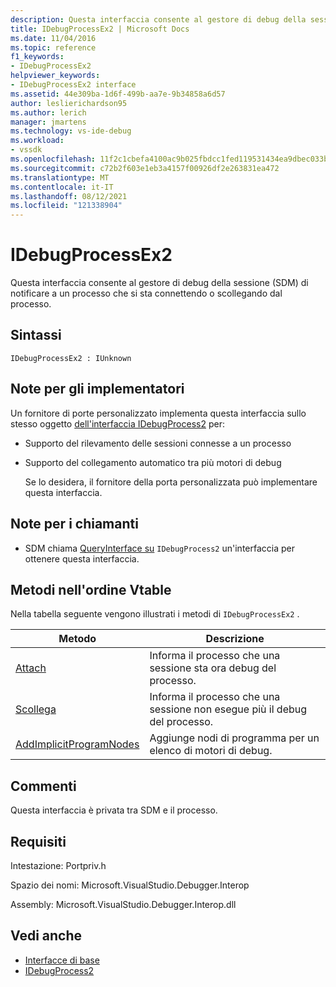 ```yaml
---
description: Questa interfaccia consente al gestore di debug della sessione (SDM) di notificare a un processo che si sta connettendo o scollegando dal processo.
title: IDebugProcessEx2 | Microsoft Docs
ms.date: 11/04/2016
ms.topic: reference
f1_keywords:
- IDebugProcessEx2
helpviewer_keywords:
- IDebugProcessEx2 interface
ms.assetid: 44e309ba-1d6f-499b-aa7e-9b34858a6d57
author: leslierichardson95
ms.author: lerich
manager: jmartens
ms.technology: vs-ide-debug
ms.workload:
- vssdk
ms.openlocfilehash: 11f2c1cbefa4100ac9b025fbdcc1fed119531434ea9dbec033b8233a2ad19730
ms.sourcegitcommit: c72b2f603e1eb3a4157f00926df2e263831ea472
ms.translationtype: MT
ms.contentlocale: it-IT
ms.lasthandoff: 08/12/2021
ms.locfileid: "121338904"
---
```

# <a name="idebugprocessex2"></a>IDebugProcessEx2
Questa interfaccia consente al gestore di debug della sessione (SDM) di notificare a un processo che si sta connettendo o scollegando dal processo.

## <a name="syntax"></a>Sintassi

```
IDebugProcessEx2 : IUnknown
```

## <a name="notes-for-implementers"></a>Note per gli implementatori
 Un fornitore di porte personalizzato implementa questa interfaccia sullo stesso oggetto [dell'interfaccia IDebugProcess2](../../../extensibility/debugger/reference/idebugprocess2.md) per:

- Supporto del rilevamento delle sessioni connesse a un processo

- Supporto del collegamento automatico tra più motori di debug

  Se lo desidera, il fornitore della porta personalizzata può implementare questa interfaccia.

## <a name="notes-for-callers"></a>Note per i chiamanti

- SDM chiama [QueryInterface su](/cpp/atl/queryinterface) `IDebugProcess2` un'interfaccia per ottenere questa interfaccia.

## <a name="methods-in-vtable-order"></a>Metodi nell'ordine Vtable
 Nella tabella seguente vengono illustrati i metodi di `IDebugProcessEx2` .

|Metodo|Descrizione|
|------------|-----------------|
|[Attach](../../../extensibility/debugger/reference/idebugprocessex2-attach.md)|Informa il processo che una sessione sta ora debug del processo.|
|[Scollega](../../../extensibility/debugger/reference/idebugprocessex2-detach.md)|Informa il processo che una sessione non esegue più il debug del processo.|
|[AddImplicitProgramNodes](../../../extensibility/debugger/reference/idebugprocessex2-addimplicitprogramnodes.md)|Aggiunge nodi di programma per un elenco di motori di debug.|

## <a name="remarks"></a>Commenti
 Questa interfaccia è privata tra SDM e il processo.

## <a name="requirements"></a>Requisiti
 Intestazione: Portpriv.h

 Spazio dei nomi: Microsoft.VisualStudio.Debugger.Interop

 Assembly: Microsoft.VisualStudio.Debugger.Interop.dll

## <a name="see-also"></a>Vedi anche
- [Interfacce di base](../../../extensibility/debugger/reference/core-interfaces.md)
- [IDebugProcess2](../../../extensibility/debugger/reference/idebugprocess2.md)
